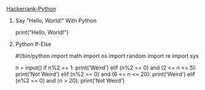 [Hackerrank-Python](https://www.hackerrank.com/domains/python)



1. Say "Hello, World!" With Python
  
    print("Hello, World!")

2. Python If-Else

    #!/bin/python
    import math
    import os
    import random
    import re
    import sys

    n = input()
    if n%2 == 1:
        print('Weird')
    elif (n%2 == 0) and (2 <= n <= 5):
        print('Not Weird')
    elif (n%2 == 0) and (6 <= n <= 20):
        print('Weird')
    elif (n%2 == 0) and (n > 20):
        print('Not Weird')
  


